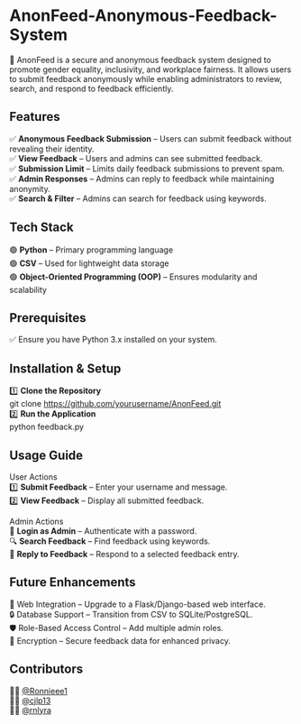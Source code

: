 # AnonFeed-Anonymous-Feedback-System

🚀 AnonFeed is a secure and anonymous feedback system designed to promote gender equality, inclusivity, and workplace fairness. It allows users to submit feedback anonymously while enabling administrators to review, search, and respond to feedback efficiently.

## Features
  ✅ **Anonymous Feedback Submission** – Users can submit feedback without revealing their identity.  
  ✅ **View Feedback** – Users and admins can see submitted feedback.  
  ✅ **Submission Limit** – Limits daily feedback submissions to prevent spam.  
  ✅ **Admin Responses** – Admins can reply to feedback while maintaining anonymity.  
  ✅ **Search & Filter** – Admins can search for feedback using keywords.  

## Tech Stack
  🟢 **Python** – Primary programming language  
  🟢 **CSV** – Used for lightweight data storage  
  🟢 **Object-Oriented Programming (OOP)** – Ensures modularity and scalability  

## Prerequisites
   ✅ Ensure you have Python 3.x installed on your system.  
   
## Installation & Setup
1️⃣ **Clone the Repository**  
     git clone https://github.com/yourusername/AnonFeed.git  
2️⃣ **Run the Application**  
     python feedback.py

## Usage Guide
  User Actions  
  1️⃣ **Submit Feedback** – Enter your username and message.  
  2️⃣ **View Feedback** – Display all submitted feedback.  

  Admin Actions  
  🔑 **Login as Admin** – Authenticate with a password.  
  🔍 **Search Feedback** – Find feedback using keywords.  
  💬 **Reply to Feedback** – Respond to a selected feedback entry.  

## Future Enhancements
  🚀 Web Integration – Upgrade to a Flask/Django-based web interface.  
  🔒 Database Support – Transition from CSV to SQLite/PostgreSQL.  
  🛡 Role-Based Access Control – Add multiple admin roles.  
  🔑 Encryption – Secure feedback data for enhanced privacy.  

## Contributors
  👨‍💻 [@Ronnieee1](https://github.com/Ronnieee1)  
  👨‍💻 [@cjlp13](https://github.com/cjlp13)  
  👩‍💻 [@rnlyra](https://github.com/rnlyra)  
